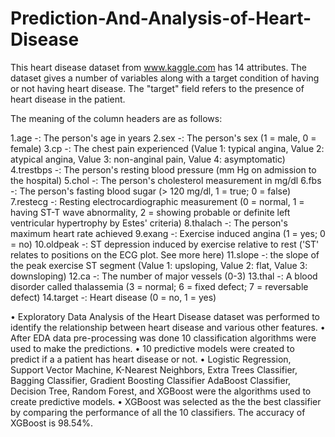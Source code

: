 # Prediction-And-Analysis-of-Heart-Disease

This heart disease dataset from www.kaggle.com has 14 attributes. 
The dataset gives a number of variables along with a target condition of having or not having heart disease.
The "target" field refers to the presence of heart disease in the patient.

The meaning of the column headers are as follows:

1.age -: The person's age in years
2.sex -:  The person's sex (1 = male, 0 = female)
3.cp -: The chest pain experienced (Value 1: typical angina, Value 2: atypical angina, Value 3: non-anginal pain, Value 4: asymptomatic)
4.trestbps -: The person's resting blood pressure (mm Hg on admission to the hospital)
5.chol -: The person's cholesterol measurement in mg/dl
6.fbs -: The person's fasting blood sugar (> 120 mg/dl, 1 = true; 0 = false)
7.restecg -: Resting electrocardiographic measurement (0 = normal, 1 = having ST-T wave abnormality, 2 = showing probable or definite left ventricular hypertrophy by Estes' criteria)
8.thalach -: The person's maximum heart rate achieved
9.exang -: Exercise induced angina (1 = yes; 0 = no)
10.oldpeak -: ST depression induced by exercise relative to rest ('ST' relates to positions on the ECG plot. See more here)
11.slope -: the slope of the peak exercise ST segment (Value 1: upsloping, Value 2: flat, Value 3: downsloping)
12.ca -: The number of major vessels (0-3)
13.thal -: A blood disorder called thalassemia (3 = normal; 6 = fixed defect; 7 = reversable defect)
14.target -: Heart disease (0 = no, 1 = yes)

•  Exploratory Data Analysis of the Heart Disease dataset was performed to identify the relationship between heart disease and various other features. 
•  After EDA data pre-processing was done 10 classification algorithms were used to make the predictions. 
•  10 predictive models were created to predict if a a patient has heart disease or not.
•  Logistic Regression, Support Vector Machine, K-Nearest Neighbors, Extra Trees Classifier, Bagging Classifier, Gradient Boosting Classifier AdaBoost Classifier, Decision Tree, Random Forest, and XGBoost were the algorithms used to create predictive models.
•  XGBoost was selected as the the best classifier by comparing the performance of all the 10 classifiers. The accuracy of XGBoost is 98.54%.
